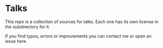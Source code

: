 # Talks

This repo is a collection of sources for talks. Each one has its own license in the subdirectory for it.

If you find typos, errors or improvements you can contact me or open an issue here.
